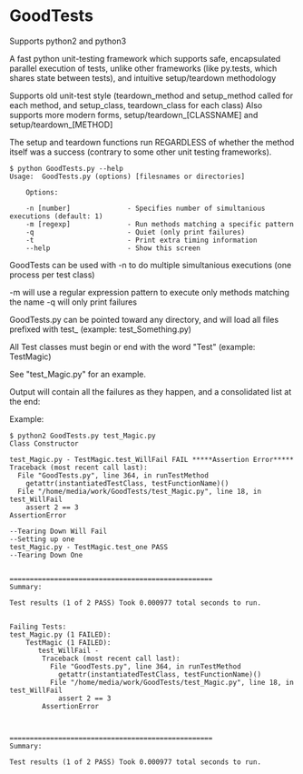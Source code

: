 GoodTests
============

Supports python2 and python3

A fast python unit-testing framework which supports safe, encapsulated parallel execution of tests, unlike other frameworks (like py.tests, which shares state between tests), and intuitive setup/teardown methodology

Supports old unit-test style (teardown\_method and setup\_method called for each method, and setup\_class, teardown\_class for each class)
Also supports more modern forms, setup/teardown\_[CLASSNAME] and setup/teardown\_[METHOD]

The setup and teardown functions run REGARDLESS of whether the method itself was a success (contrary to some other unit testing frameworks).


	$ python GoodTests.py --help
	Usage:  GoodTests.py (options) [filesnames or directories]

        Options:

		-n [number]              - Specifies number of simultanious executions (default: 1)
		-m [regexp]              - Run methods matching a specific pattern
		-q                       - Quiet (only print failures)
		-t                       - Print extra timing information
		--help                   - Show this screen

GoodTests can be used with -n to do multiple simultanious executions (one process per test class)

-m will use a regular expression pattern to execute only methods matching the name
-q will only print failures


GoodTests.py can be pointed toward any directory, and will load all files prefixed with test\_ (example: test\_Something.py)

All Test classes must begin or end with the word "Test" (example: TestMagic)

See "test\_Magic.py" for an example.


Output will contain all the failures as they happen, and a consolidated list at the end:

Example:

	$ python2 GoodTests.py test_Magic.py 
	Class Constructor

	test_Magic.py - TestMagic.test_WillFail FAIL *****Assertion Error*****
	Traceback (most recent call last):
	  File "GoodTests.py", line 364, in runTestMethod
	    getattr(instantiatedTestClass, testFunctionName)()
	  File "/home/media/work/GoodTests/test_Magic.py", line 18, in test_WillFail
	    assert 2 == 3
	AssertionError

	--Tearing Down Will Fail
	--Setting up one
	test_Magic.py - TestMagic.test_one PASS
	--Tearing Down One


	==================================================
	Summary:

	Test results (1 of 2 PASS) Took 0.000977 total seconds to run.


	Failing Tests:
	test_Magic.py (1 FAILED):
		TestMagic (1 FAILED):
		   test_WillFail - 
			Traceback (most recent call last):
			  File "GoodTests.py", line 364, in runTestMethod
			    getattr(instantiatedTestClass, testFunctionName)()
			  File "/home/media/work/GoodTests/test_Magic.py", line 18, in test_WillFail
			    assert 2 == 3
			AssertionError



	==================================================
	Summary:

	Test results (1 of 2 PASS) Took 0.000977 total seconds to run.


